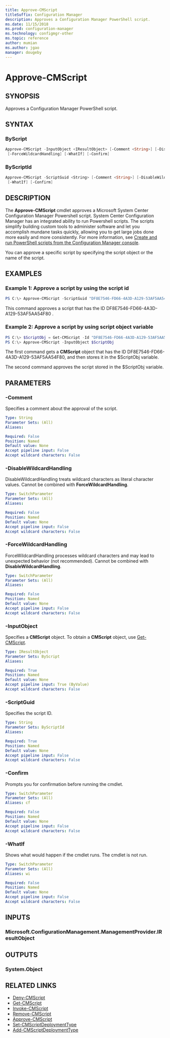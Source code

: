 ```yaml
---
title: Approve-CMScript
titleSuffix: Configuration Manager
description: Approves a Configuration Manager PowerShell script.
ms.date: 11/15/2018
ms.prod: configuration-manager
ms.technology: configmgr-other
ms.topic: reference
author: mumian
ms.author: jgao
manager: dougeby
---
```


# Approve-CMScript

## SYNOPSIS

Approves a Configuration Manager PowerShell script.

## SYNTAX

### ByScript

```powershell
Approve-CMScript -InputObject <IResultObject> [-Comment <String>] [-DisableWildcardHandling]
 [-ForceWildcardHandling] [-WhatIf] [-Confirm]
```

### ByScriptId

```powershell
Approve-CMScript -ScriptGuid <String> [-Comment <String>] [-DisableWildcardHandling] [-ForceWildcardHandling]
 [-WhatIf] [-Confirm]
```

## DESCRIPTION

The **Approve-CMScript** cmdlet approves a Microsoft System Center Configuration Manager Powershell script. System Center Configuration Manager has an integrated ability to run Powershell scripts. The scripts simplify building custom tools to administer software and let you accomplish mundane tasks quickly, allowing you to get large jobs done more easily and more consistently. For more information, see [Create and run PowerShell scripts from the Configuration Manager console](https://docs.microsoft.com/sccm/apps/deploy-use/create-deploy-scripts).

You can approve a specific script by specifying the script object or the name of the script.

## EXAMPLES

### Example 1: Approve a script by using the script id

```powershell
PS C:\> Approve-CMScript -ScriptGuid "DF8E7546-FD66-4A3D-A129-53AF5AA54F80"  
```

This command approves a script that has the ID DF8E7546-FD66-4A3D-A129-53AF5AA54F80  .

### Example 2: Approve a script by using script object variable

```powershell
PS C:\> $ScriptObj = Get-CMScript -Id "DF8E7546-FD66-4A3D-A129-53AF5AA54F80"
PS C:\> Approve-CMScript -InputObject $ScriptObj
```

The first command gets a **CMScript** object that has the ID DF8E7546-FD66-4A3D-A129-53AF5AA54F80, and then stores it in the $ScriptObj variable.

The second command approves the script stored in the $ScriptObj variable.

## PARAMETERS

### -Comment

Specifies a comment about the approval of the script.

```yaml
Type: String
Parameter Sets: (All)
Aliases:

Required: False
Position: Named
Default value: None
Accept pipeline input: False
Accept wildcard characters: False
```

### -DisableWildcardHandling

DisableWildcardHandling treats wildcard characters as literal character values. Cannot be combined with **ForceWildcardHandling**.

```yaml
Type: SwitchParameter
Parameter Sets: (All)
Aliases:

Required: False
Position: Named
Default value: None
Accept pipeline input: False
Accept wildcard characters: False
```

### -ForceWildcardHandling

ForceWildcardHandling processes wildcard characters and may lead to unexpected behavior (not recommended). Cannot be combined with **DisableWildcardHandling**.

```yaml
Type: SwitchParameter
Parameter Sets: (All)
Aliases:

Required: False
Position: Named
Default value: None
Accept pipeline input: False
Accept wildcard characters: False
```

### -InputObject

Specifies a **CMScript** object.
To obtain a **CMScript** object, use [Get-CMScript](Get-CMScript.md).

```yaml
Type: IResultObject
Parameter Sets: ByScript
Aliases:

Required: True
Position: Named
Default value: None
Accept pipeline input: True (ByValue)
Accept wildcard characters: False
```

### -ScriptGuid

Specifies the script ID.

```yaml
Type: String
Parameter Sets: ByScriptId
Aliases:

Required: True
Position: Named
Default value: None
Accept pipeline input: False
Accept wildcard characters: False
```

### -Confirm

Prompts you for confirmation before running the cmdlet.

```yaml
Type: SwitchParameter
Parameter Sets: (All)
Aliases: cf

Required: False
Position: Named
Default value: None
Accept pipeline input: False
Accept wildcard characters: False
```

### -WhatIf

Shows what would happen if the cmdlet runs.
The cmdlet is not run.

```yaml
Type: SwitchParameter
Parameter Sets: (All)
Aliases: wi

Required: False
Position: Named
Default value: None
Accept pipeline input: False
Accept wildcard characters: False
```

## INPUTS

### Microsoft.ConfigurationManagement.ManagementProvider.IResultObject

## OUTPUTS

### System.Object

## RELATED LINKS

* [Deny-CMScript](Deny-CMScript.md)
* [Get-CMScript](Invoke-CMScript.md)
* [Invoke-CMScript](Invoke-CMScript.md)
* [Remove-CMScript](Remove-CMScript.md)
* [Approve-CMScript](Approve-CMScript.md)
* [Set-CMScriptDeploymentType](Set-CMScriptDeploymentType.md)
* [Add-CMScriptDeploymentType](Add-CMScriptDeploymentType.md)